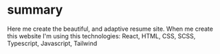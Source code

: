 # summary
Here me create the beautiful, and adaptive resume site.
When me create this website I'm using this technologies: React, HTML, CSS, SCSS, Typescript, Javascript, Tailwind
